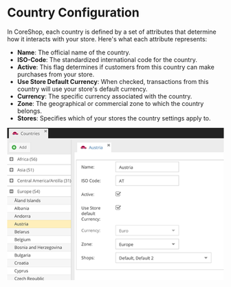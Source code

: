 # Country Configuration

In CoreShop, each country is defined by a set of attributes that determine how it interacts with your store. Here's what each attribute represents:

- **Name**: The official name of the country.
- **ISO-Code**: The standardized international code for the country.
- **Active**: This flag determines if customers from this country can make purchases from your store.
- **Use Store Default Currency**: When checked, transactions from this country will use your store's default currency.
- **Currency**: The specific currency associated with the country.
- **Zone**: The geographical or commercial zone to which the country belongs.
- **Stores**: Specifies which of your stores the country settings apply to.

![Countries](img/countries.png)
